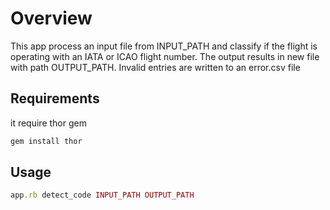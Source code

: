 # Overview

This app process an input file from INPUT_PATH and classify if the flight is operating with an IATA
or ICAO flight number. The output results in new file with path OUTPUT_PATH. Invalid entries
are written to an error.csv file


## Requirements

it require thor gem

```ruby
gem install thor
```

## Usage
```ruby
app.rb detect_code INPUT_PATH OUTPUT_PATH
```
